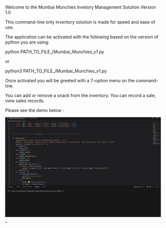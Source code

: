 Welcome to the Mumbai Munchies Invetory Management Solution Version 1.0

This command-line only inventory solution is made for speed and ease of use. 

The application can be activated with the following based on the version of python you are using: 

python PATH_TO_FILE_/Mumbai_Munchies_v1.py

or 

python3 PATH_TO_FILE_/Mumbai_Munchies_v1.py

Once activated you will be greeted with a 7-option menu on the command-line. 

You can add or remove a snack from the inventory. You can record a sale, view sales records. 

Please see the demo below : 

![Mumbai Munchies Version 1 Demo](https://github.com/DrewDNSare/Mumbai_Munchies_v1/blob/master/gif/mmv1_demo.gif)_
